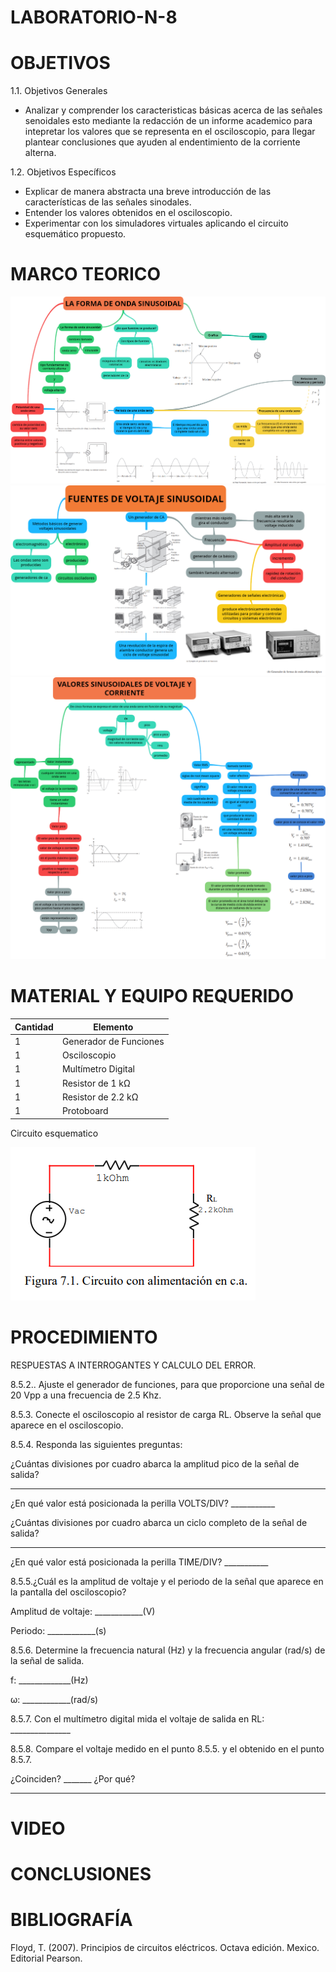 # LABORATORIO-N-8
# OBJETIVOS

1.1. Objetivos Generales

- Analizar y comprender los caracteristicas básicas acerca de las señales senoidales esto mediante la redacción de un informe academico para intepretar los valores que se representa en el osciloscopio, para llegar  plantear conclusiones que ayuden al endentimiento de la corriente alterna.

1.2. Objetivos Específicos

-	Explicar de manera abstracta una breve introducción de las características de las señales sinodales. 
-	Entender los valores obtenidos en el osciloscopio. 
-	Experimentar con los simuladores virtuales aplicando el circuito esquemático propuesto.

# MARCO TEORICO

![](https://github.com/BENLLAMIN69/LABORATORIO-N-8/blob/main/ima/ONDA%20SENOIDAL.png)
![](https://github.com/BENLLAMIN69/LABORATORIO-N-8/blob/main/ima/ONDA%20SENOIDAL%201.png)
![](https://github.com/BENLLAMIN69/LABORATORIO-N-8/blob/main/ima/ONDA%20SENOIDAL%202.png)

# MATERIAL Y EQUIPO REQUERIDO
|Cantidad|Elemento|
|--------|--------|
|1|Generador de Funciones|
|1|Osciloscopio|
|1|Multímetro Digital|
|1|Resistor de 1 kΩ|
|1|Resistor de 2.2 kΩ|
|1|Protoboard|

Circuito esquematico 

![](https://github.com/BENLLAMIN69/LABORATORIO-N-8/blob/main/ima/Captura%20de%20pantalla%202022-02-14%20235812.png)

# PROCEDIMIENTO 
 
 RESPUESTAS A INTERROGANTES Y CALCULO DEL ERROR.
 
8.5.2.. Ajuste el generador de funciones, para que proporcione una señal de 20 Vpp a
una frecuencia de 2.5 Khz.


8.5.3. Conecte el osciloscopio al resistor de carga RL. Observe la señal que aparece en
el osciloscopio.


8.5.4. Responda las siguientes preguntas:


¿Cuántas divisiones por cuadro abarca la amplitud pico de la señal de salida?
___________


¿En qué valor está posicionada la perilla VOLTS/DIV? ___________


¿Cuántas divisiones por cuadro abarca un ciclo completo de la señal de salida?
__________


¿En qué valor está posicionada la perilla TIME/DIV? ___________


8.5.5.¿Cuál es la amplitud de voltaje y el periodo de la señal que aparece en la pantalla
del osciloscopio?


Amplitud de voltaje: ____________(V)


Periodo: ____________(s)


8.5.6. Determine la frecuencia natural (Hz) y la frecuencia angular (rad/s) de la señal de
salida.


f: _____________(Hz)


ω: ____________(rad/s)


8.5.7. Con el multímetro digital mida el voltaje de salida en RL: _______________


8.5.8. Compare el voltaje medido en el punto 8.5.5. y el obtenido en el punto 8.5.7.


¿Coinciden? _______ ¿Por qué?


_____________________________________
 
 # VIDEO
 
 # CONCLUSIONES
 
 # BIBLIOGRAFÍA
 Floyd, T. (2007). Principios de circuitos eléctricos. Octava edición. Mexico. Editorial Pearson.
